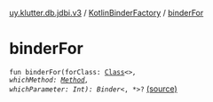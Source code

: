 [uy.klutter.db.jdbi.v3](../index.md) / [KotlinBinderFactory](index.md) / [binderFor](.)


# binderFor
<code>fun binderFor(forClass: [Class](http://docs.oracle.com/javase/6/docs/api/java/lang/Class.html)<*>, whichMethod: [Method](http://docs.oracle.com/javase/6/docs/api/java/lang/reflect/Method.html), whichParameter: Int): Binder<*, *>?</code> [(source)](https://github.com/kohesive/klutter/blob/master/db-jdbi-v3-jdk8/src/main/kotlin/uy/klutter/db/jdbi/v3/Factories.kt#L13)<br/>

